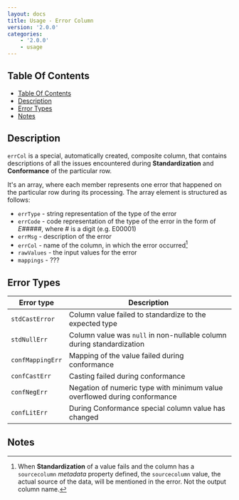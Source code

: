 ```yaml
---
layout: docs
title: Usage - Error Column
version: '2.0.0'
categories:
    - '2.0.0'
    - usage
---
```

## Table Of Contents
<!-- toc -->
- [Table Of Contents](#table-of-contents)
- [Description](#description)
- [Error Types](#error-types)
- [Notes](#notes)
<!-- tocstop -->

## Description

`errCol` is a special, automatically created, composite column, that contains descriptions of all the issues encountered
during **Standardization** and **Conformance** of the particular row.

It's an array, where each member represents one error that happened on the particular row during its processing.
The array element is structured as follows:

- `errType` - string representation of the type of the error
- `errCode` - code representation of the type of the error in the form of _E#####_, where # is a digit (e.g. E00001)
- `errMsg` - description of the error
- `errCol` - name of the column, in which the error occurred[^1]
- `rawValues` - the input values for the error
- `mappings` - ???

## Error Types

| Error type      | Description |
|-----------------|-------------|
| `stdCastError`  | Column value failed to standardize to the expected type |
| `stdNullErr`    | Column value was `null` in non-nullable column during standardization |
| `confMappingErr`| Mapping of the value failed during conformance |
| `confCastErr`   | Casting failed during conformance |
| `confNegErr`    | Negation of numeric type with minimum value overflowed during conformance |
| `confLitErr`    | During Conformance special column value has changed |

## Notes

[^1]: When **Standardization** of a value fails and the column has a `sourcecolumn` *metadata* property defined, the `sourcecolumn` value, the actual source of the data, will be mentioned in the error. Not the output column name. 

